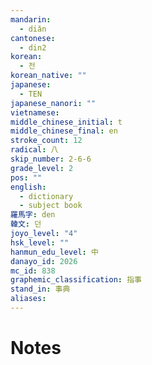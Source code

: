 ```yaml
---
mandarin:
  - diǎn
cantonese:
  - din2
korean:
  - 전
korean_native: ""
japanese:
  - TEN
japanese_nanori: ""
vietnamese:
middle_chinese_initial: t
middle_chinese_final: en
stroke_count: 12
radical: 八
skip_number: 2-6-6
grade_level: 2
pos: ""
english:
  - dictionary
  - subject book
羅馬字: den
韓文: 던
joyo_level: "4"
hsk_level: ""
hanmun_edu_level: 中
danayo_id: 2026
mc_id: 838
graphemic_classification: 指事
stand_in: 事典
aliases:
---
```


# Notes
